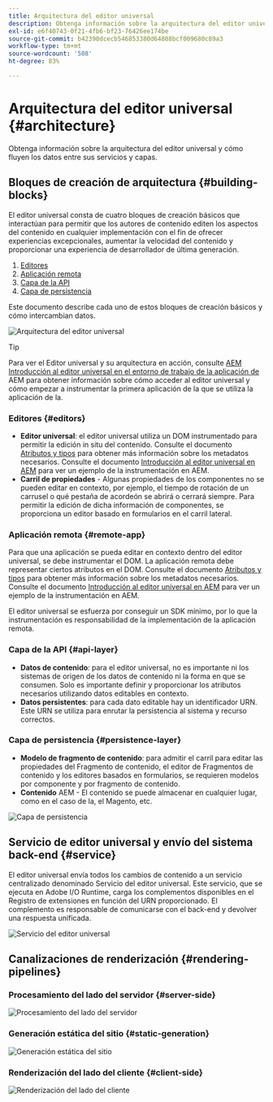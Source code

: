 ```yaml
---
title: Arquitectura del editor universal
description: Obtenga información sobre la arquitectura del editor universal y cómo fluyen los datos entre sus servicios y capas.
exl-id: e6f40743-0f21-4fb6-bf23-76426ee174be
source-git-commit: b42390dcecb546853380d64808bcf009680c89a3
workflow-type: tm+mt
source-wordcount: '508'
ht-degree: 83%

---
```



# Arquitectura del editor universal {#architecture}

Obtenga información sobre la arquitectura del editor universal y cómo fluyen los datos entre sus servicios y capas.

## Bloques de creación de arquitectura {#building-blocks}

El editor universal consta de cuatro bloques de creación básicos que interactúan para permitir que los autores de contenido editen los aspectos del contenido en cualquier implementación con el fin de ofrecer experiencias excepcionales, aumentar la velocidad del contenido y proporcionar una experiencia de desarrollador de última generación.

1. [Editores](#editors)
1. [Aplicación remota](#remote-app)
1. [Capa de la API](#api-layer)
1. [Capa de persistencia](#persistence-layer)

Este documento describe cada uno de estos bloques de creación básicos y cómo intercambian datos.

![Arquitectura del editor universal](assets/architecture.png)

>[!TIP]
>
>Para ver el Editor universal y su arquitectura en acción, consulte [AEM Introducción al editor universal en el entorno de trabajo de la aplicación de](getting-started.md) AEM para obtener información sobre cómo acceder al editor universal y cómo empezar a instrumentar la primera aplicación de la que se utiliza la aplicación de la.

### Editores {#editors}

* **Editor universal**: el editor universal utiliza un DOM instrumentado para permitir la edición in situ del contenido. Consulte el documento [Atributos y tipos](attributes-types.md) para obtener más información sobre los metadatos necesarios. Consulte el documento [Introducción al editor universal en AEM](getting-started.md) para ver un ejemplo de la instrumentación en AEM.
* **Carril de propiedades** - Algunas propiedades de los componentes no se pueden editar en contexto, por ejemplo, el tiempo de rotación de un carrusel o qué pestaña de acordeón se abrirá o cerrará siempre. Para permitir la edición de dicha información de componentes, se proporciona un editor basado en formularios en el carril lateral.

### Aplicación remota {#remote-app}

Para que una aplicación se pueda editar en contexto dentro del editor universal, se debe instrumentar el DOM. La aplicación remota debe representar ciertos atributos en el DOM. Consulte el documento [Atributos y tipos](attributes-types.md) para obtener más información sobre los metadatos necesarios. Consulte el documento [Introducción al editor universal en AEM](getting-started.md) para ver un ejemplo de la instrumentación en AEM.

El editor universal se esfuerza por conseguir un SDK mínimo, por lo que la instrumentación es responsabilidad de la implementación de la aplicación remota.

### Capa de la API {#api-layer}

* **Datos de contenido**: para el editor universal, no es importante ni los sistemas de origen de los datos de contenido ni la forma en que se consumen. Solo es importante definir y proporcionar los atributos necesarios utilizando datos editables en contexto.
* **Datos persistentes**: para cada dato editable hay un identificador URN. Este URN se utiliza para enrutar la persistencia al sistema y recurso correctos.

### Capa de persistencia {#persistence-layer}

* **Modelo de fragmento de contenido**: para admitir el carril para editar las propiedades del Fragmento de contenido, el editor de Fragmentos de contenido y los editores basados en formularios, se requieren modelos por componente y por fragmento de contenido.
* **Contenido** AEM - El contenido se puede almacenar en cualquier lugar, como en el caso de la, el Magento, etc.

![Capa de persistencia](assets/persistence-layer.png)

## Servicio de editor universal y envío del sistema back-end {#service}

El editor universal envía todos los cambios de contenido a un servicio centralizado denominado Servicio del editor universal. Este servicio, que se ejecuta en Adobe I/O Runtime, carga los complementos disponibles en el Registro de extensiones en función del URN proporcionado. El complemento es responsable de comunicarse con el back-end y devolver una respuesta unificada.

![Servicio del editor universal](assets/universal-editor-service.png)

## Canalizaciones de renderización {#rendering-pipelines}

### Procesamiento del lado del servidor {#server-side}

![Procesamiento del lado del servidor](assets/server-side.png)

### Generación estática del sitio {#static-generation}

![Generación estática del sitio](assets/static-generation.png)

### Renderización del lado del cliente {#client-side}

![Renderización del lado del cliente](assets/client-side.png)
